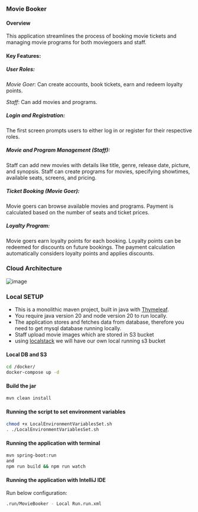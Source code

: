 ### Movie Booker

#### Overview

This application streamlines the process of booking movie tickets and managing movie programs for both moviegoers and staff.

#### Key Features:

##### User Roles:

*Movie Goer*: Can create accounts, book tickets, earn and redeem loyalty points.

*Staff*: Can add movies and programs.

##### Login and Registration:

The first screen prompts users to either log in or register for their respective roles.

##### Movie and Program Management (Staff):

Staff can add new movies with details like title, genre, release date, picture, and synopsis.
Staff can create programs for movies, specifying showtimes, available seats, screens, and pricing.

##### Ticket Booking (Movie Goer):

Movie goers can browse available movies and programs.
Payment is calculated based on the number of seats and ticket prices.

##### Loyalty Program:

Movie goers earn loyalty points for each booking.
Loyalty points can be redeemed for discounts on future bookings.
The payment calculation automatically considers loyalty points and applies discounts.

### Cloud Architecture
![image](https://github.com/TomSpencerLondon/LeetCode/assets/27693622/93bdbb05-03a0-4ebe-a6d4-37f9fc7d43b5)

### Local SETUP

- This is a monolithic maven project, built in java with [Thymeleaf](https://www.thymeleaf.org/). 
- You require java version 20 and node version 20 to run locally.
- The application stores and fetches data from database, therefore you need to get mysql database running locally.
- Staff upload movie images which are stored in S3 bucket 
- using [localstack](https://www.localstack.cloud/) we will have our own local running s3 bucket

#### Local DB and S3
```bash
cd /docker/
docker-compose up -d
```

#### Build the jar
```bash
mvn clean install
```

#### Running the script to set environment variables

```bash
chmod +x LocalEnvironmentVariablesSet.sh
. ./LocalEnvironmentVariablesSet.sh
```


#### Running the application with terminal

```bash
mvn spring-boot:run
and
npm run build && npm run watch
```

#### Running the application with IntelliJ IDE
Run below configuration:

```bash
.run/MovieBooker - Local Run.run.xml
```